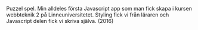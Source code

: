Puzzel spel. Min alldeles första Javascript app som man fick skapa i kursen webbteknik 2 på Linneuniversitetet. Styling fick vi från läraren och Javascript delen fick vi skriva själva. (2016)
